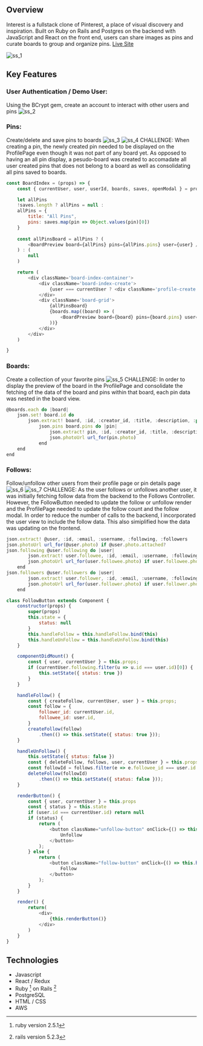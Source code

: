 ## Overview
Interest is a fullstack clone of Pinterest, a place of visual discovery and inspiration. Built on Ruby on Rails and Postgres on the backend with JavaScript and React on the front end, users can share images as pins and curate boards to group and organize pins. 
[Live Site](https://interest-fsp.herokuapp.com/)

![ss_1](https://github.com/tkoh13/Interest/blob/main/app/assets/images/SS_1.jpg)


## Key Features
### User Authentication / Demo User: 
Using the BCrypt gem, create an account to interact with other users and pins
![ss_2](https://github.com/tkoh13/Interest/blob/main/app/assets/images/SS_2.jpg)

### Pins: 
Create/delete and save pins to boards
![ss_3](https://github.com/tkoh13/Interest/blob/main/app/assets/images/SS_3.jpg)
![ss_4](https://github.com/tkoh13/Interest/blob/main/app/assets/images/SS_4.jpg)
CHALLENGE: 
When creating a pin, the newly created pin needed to be displayed on the ProfilePage even though it was not part of any board yet. As opposed to having an all pin display, a pesudo-board was created to accomadate all user created pins that does not belong to a board as well as consolidating all pins saved to boards. 
```javascript
const BoardIndex = (props) => {
    const { currentUser, user, userId, boards, saves, openModal } = props

    let allPins
    !saves.length ? allPins = null : 
    allPins = {
        title: "All Pins",
        pins: saves.map(pin => Object.values(pin)[0])
    }
    
    const allPinsBoard = allPins ? (
        <BoardPreview board={allPins} pins={allPins.pins} user={user} />
    ) : (
        null
    )

    return (
        <div className='board-index-container'>  
            <div className='board-index-create'>
                {user === currentUser ? <div className='profile-create'><DropDownButton type="profileCreate" actions={{ openModal, currentUser }} /></div> : <div></div>}
            </div>              
            <div className='board-grid'>
                {allPinsBoard}
                {boards.map((board) => (
                    <BoardPreview board={board} pins={board.pins} user={user} key={board.id}/>
                ))}
            </div>
        </div>
    )

}
```

### Boards: 
Create a collection of your favorite pins 
![ss_5](https://github.com/tkoh13/Interest/blob/main/app/assets/images/SS_5.jpg)
CHALLENGE: 
In order to display the preview of the board in the ProfilePage and consolidate the fetching of the data of the board and pins within that board, each pin data was nested in the board view. 
```javascript
@boards.each do |board|
    json.set! board.id do
        json.extract! board, :id, :creator_id, :title, :description, :private, :created_at
            json.pins board.pins do |pin|
                json.extract! pin, :id, :creator_id, :title, :description, :created_at
                json.photoUrl url_for(pin.photo)
            end
    end
end
```

### Follows: 
Follow/unfollow other users from their profile page or pin details page
![ss_6](https://github.com/tkoh13/Interest/blob/main/app/assets/images/SS_6.jpg)
![ss_7](https://github.com/tkoh13/Interest/blob/main/app/assets/images/SS_7.jpg)
CHALLENGE:
As the user follows or unfollows another user, it was initially fetching follow data from the backend to the Follows Controller. However, the FollowButton needed to update the follow or unfollow render and the ProfilePage needed to update the follow count and the follow modal. 
In order to reduce the number of calls to the backend, I incorporated the user view to include the follow data. This also simiplified how the data was updating on the frontend. 
```javascript
json.extract! @user, :id, :email, :username, :following, :followers
json.photoUrl url_for(@user.photo) if @user.photo.attached? 
json.following @user.following do |user|
        json.extract! user.followee, :id, :email, :username, :following, :followers
        json.photoUrl url_for(user.followee.photo) if user.followee.photo.attached? 
    end
json.followers @user.followers do |user|
        json.extract! user.follower, :id, :email, :username, :following, :followers
        json.photoUrl url_for(user.follower.photo) if user.follower.photo.attached? 
    end

```

```javascript
class FollowButton extends Component {
    constructor(props) {
        super(props)
        this.state = {
            status: null
        }
        this.handleFollow = this.handleFollow.bind(this)
        this.handleUnFollow = this.handleUnFollow.bind(this)
    }

    componentDidMount() {
        const { user, currentUser } = this.props;
        if (currentUser.following.filter(u => u.id === user.id)[0]) {
            this.setState({ status: true })
        }
    }

    handleFollow() {
        const { createFollow, currentUser, user } = this.props;
        const follow = {
            follower_id: currentUser.id,
            followee_id: user.id,
        }
        createFollow(follow)
            .then(() => this.setState({ status: true }));
    }

    handleUnFollow() {
        this.setState({ status: false })
        const { deleteFollow, follows, user, currentUser } = this.props
        const followId = follows.filter(e => e.followee_id === user.id && e.follower_id === currentUser.id)[0]["id"]        
        deleteFollow(followId)
            .then(() => this.setState({ status: false }));
    }

    renderButton() {
        const { user, currentUser } = this.props
        const { status } = this.state
        if (user.id === currentUser.id) return null
        if (status) {
            return (
                <button className="unfollow-button" onClick={() => this.handleUnFollow()}>
                    Unfollow
                </button>
            );
        } else {
            return (
                <button className="follow-button" onClick={() => this.handleFollow()}>
                    Follow
                </button>
            );
        }
    }

    render() {
        return(
            <div>
                {this.renderButton()}
            </div>
        )
    }
}
```

## Technologies
- Javascript
- React / Redux
- Ruby [^1] on Rails [^2]
- PostgreSQL
- HTML / CSS
- AWS

[^1]: ruby version 2.5.1
[^2]: rails version 5.2.3
